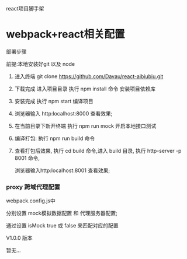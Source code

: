 react项目脚手架 

webpack+react相关配置
===========================



部署步骤

前提:本地安装好git 以及 node

1. 进入终端  git clone https://github.com/Davau/react-aibiubiu.git 

2. 下载完成 进入项目目录  执行 npm install 命令 安装项目依赖库 

3. 安装完成 执行 npm start 编译项目 

4. 浏览器输入 http:localhost:8000  查看效果;

5. 在当前目录下新开终端 执行 npm run mock  开启本地接口测试

6. 编译打包: 执行 npm run build 命令

7. 查看打包后效果, 执行 cd build 命令,进入 build 目录, 执行 http-server -p 8001 命令, 

   浏览器输入http:localhost:8001  查看效果;


### proxy 跨域代理配置

 webpack.config.js中 

 分别设置 mock模拟数据配置 和 代理服务器配置;

 通过设置 isMock true 或 false 来匹配对应的配置

 

V1.0.0 版本

暂无...
